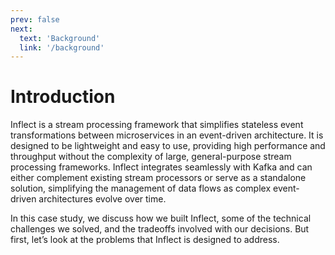 ```yaml
---
prev: false
next: 
  text: 'Background'
  link: '/background'
---
```


# Introduction

Inflect is a stream processing framework that simplifies stateless event transformations between microservices in an event-driven architecture. It is designed to be lightweight and easy to use, providing high performance and throughput without the complexity of large, general-purpose stream processing frameworks. Inflect integrates seamlessly with Kafka and can either complement existing stream processors or serve as a standalone solution, simplifying the management of data flows as complex event-driven architectures evolve over time. 

In this case study, we discuss how we built Inflect, some of the technical challenges we solved, and the tradeoffs involved with our decisions. But first, let’s look at the problems that Inflect is designed to address.
